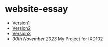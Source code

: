 # website-essay 
- [Version1](https://McMaster6425.github.io/website-essay/index.html)
- [Version2](https://McMaster6425.github.io/website-essay/index-one.html)
- [Version3](https://McMaster6425.github.io/website-essay/index-two.html)
- *30th November 2023*
My Project for IXD102